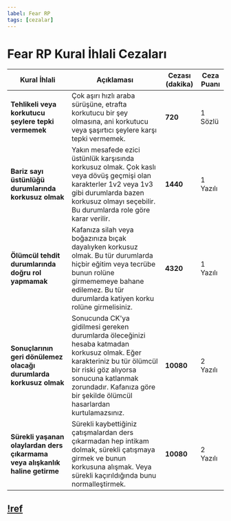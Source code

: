 ```yaml
---
label: Fear RP
tags: [cezalar]
---
```


# Fear RP Kural İhlali Cezaları

| Kural İhlali                                                                 | Açıklaması                                                                                                                                                                                                                                     | Cezası (dakika) | Ceza Puanı |
| ---------------------------------------------------------------------------- | ---------------------------------------------------------------------------------------------------------------------------------------------------------------------------------------------------------------------------------------------- | --------------- | ---------- |
| **Tehlikeli veya korkutucu şeylere tepki vermemek**                          | Çok aşırı hızlı araba sürüşüne, etrafta korkutucu bir şey olmasına, ani korkutucu veya şaşırtıcı şeylere karşı tepki vermemek.                                                                                                                 | **720**         | 1 Sözlü    |
| **Bariz sayı üstünlüğü durumlarında korkusuz olmak**                         | Yakın mesafede ezici üstünlük karşısında korkusuz olmak. Çok kaslı veya dövüş geçmişi olan karakterler 1v2 veya 1v3 gibi durumlarda bazen korkusuz olmayı seçebilir. Bu durumlarda role göre karar verilir.                                    | **1440**        | 1 Yazılı   |
| **Ölümcül tehdit durumlarında doğru rol yapmamak**                           | Kafanıza silah veya boğazınıza bıçak dayalıyken korkusuz olmak. Bu tür durumlarda hiçbir eğitim veya tecrübe bunun rolüne girmememeye bahane edilemez. Bu tür durumlarda katiyen korku rolüne girmelisiniz.                                    | **4320**        | 1 Yazılı   |
| **Sonuçlarının geri dönülemez olacağı durumlarda korkusuz olmak**            | Sonucunda CK'ya gidilmesi gereken durumlarda öleceğinizi hesaba katmadan korkusuz olmak. Eğer karakteriniz bu tür ölümcül bir riski göz alıyorsa sonucuna katlanmak zorundadır. Kafanıza göre bir şekilde ölümcül hasarlardan kurtulamazsınız. | **10080**       | 2 Yazılı   |
| **Sürekli yaşanan olaylardan ders çıkarmama veya alışkanlık haline getirme** | Sürekli kaybettiğiniz çatışmalardan ders çıkarmadan hep intikam dolmak, sürekli çatışmaya girmek ve bunun korkusuna alışmak. Veya sürekli kaçırıldığında bunu normalleştirmek.                                                                 | **10080**       | 2 Yazılı   |

## [!ref](/rules/terminology/fear-rp.md)
